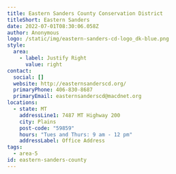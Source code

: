 ```yaml
---
title: Eastern Sanders County Conservation District
titleShort: Eastern Sanders
date: 2022-07-01T08:30:06.058Z
author: Anonymous
logo: /static/img/eastern-sanders-cd-logo_dk-blue.png
style:
  area:
    - label: Justify Right
      value: right
contact:
  social: []
  website: http://easternsanderscd.org/
  primaryPhone: 406-830-8687
  primaryEmail: easternsanderscd@macdnet.org
locations:
  - state: MT
    addressLine1: 7487 MT Highway 200
    city: Plains
    post-code: "59859"
    hours: "Tues and Thurs: 9 am - 12 pm"
    addressLabel: Office Address
tags:
  - area-5
id: eastern-sanders-county
---
```

